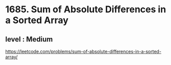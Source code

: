 # 1685. Sum of Absolute Differences in a Sorted Array
## level : Medium
https://leetcode.com/problems/sum-of-absolute-differences-in-a-sorted-array/
